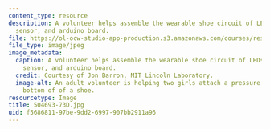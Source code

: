 ```yaml
---
content_type: resource
description: A volunteer helps assemble the wearable shoe circuit of LEDs, pressure
  sensor, and arduino board.
file: https://ol-ocw-studio-app-production.s3.amazonaws.com/courses/res-2-005-girls-who-build-make-your-own-wearables-workshop-spring-2015/f568681197be9dd26997907bb2911a96_504693-73D.jpg
file_type: image/jpeg
image_metadata:
  caption: A volunteer helps assemble the wearable shoe circuit of LEDs, pressure
    sensor, and arduino board.
  credit: Courtesy of Jon Barron, MIT Lincoln Laboratory.
  image-alt: An adult volunteer is helping two girls attach a pressure sensor to the
    bottom of of a shoe.
resourcetype: Image
title: 504693-73D.jpg
uid: f5686811-97be-9dd2-6997-907bb2911a96
---
```

